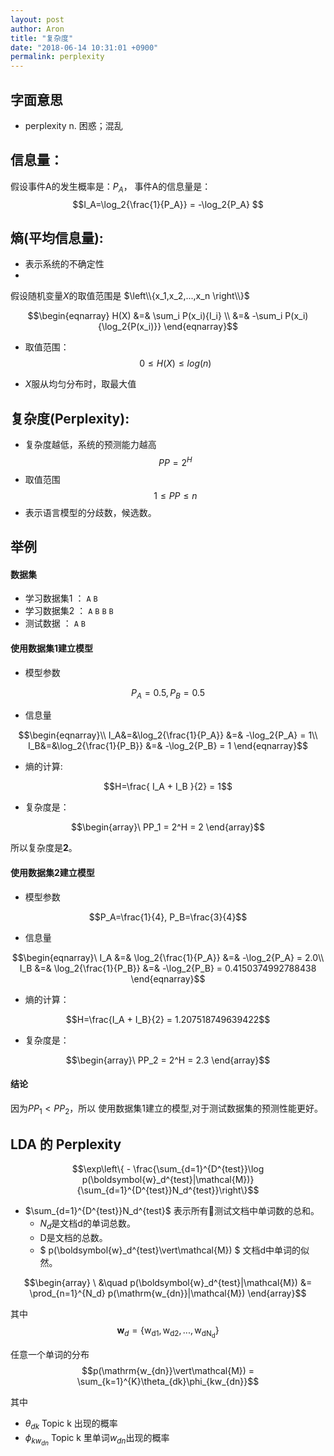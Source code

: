 ```yaml
---
layout: post
author: Aron
title: "复杂度"
date: "2018-06-14 10:31:01 +0900"
permalink: perplexity
---
```


## 字面意思
- perplexity
n. 困惑；混乱





## 信息量：
假设事件A的发生概率是：$P_A$，
事件A的信息量是：
$$I_A=\log_2{\frac{1}{P_A}} = -\log_2{P_A} $$


## 熵(平均信息量):
- 表示系统的不确定性
-
假设随机变量$X$的取值范围是
$\left\\{x_1,x_2,...,x_n \right\\}$

$$\begin{eqnarray}
H(X) &=&  \sum_i P(x_i){I_i} \\
     &=&  -\sum_i P(x_i){\log_2{P(x_i)}}
\end{eqnarray}$$

- 取值范围：
$$0 \leq H(X) \leq log(n)$$


- $X$服从均匀分布时，取最大值

## 复杂度(Perplexity):
- 复杂度越低，系统的预测能力越高
$$PP = 2^H$$
- 取值范围
$$1 \leq PP \leq n $$
- 表示语言模型的分歧数，候选数。

## 举例

#### 数据集

- 学习数据集1 ： `A` `B`
- 学习数据集2 ： `A`  `B`  `B`  `B`
- 测试数据  ： `A` `B`

#### 使用数据集1建立模型

- 模型参数  

$$P_A=0.5,  P_B=0.5$$

- 信息量  

$$\begin{eqnarray}\\
I_A&=&\log_2{\frac{1}{P_A}} &=& -\log_2{P_A} = 1\\
I_B&=&\log_2{\frac{1}{P_B}} &=& -\log_2{P_B} = 1
\end{eqnarray}$$

- 熵的计算:

$$H=\frac{ I_A + I_B }{2} = 1$$

- 复杂度是：

$$\begin{array}\
PP_1 = 2^H = 2
\end{array}$$



所以复杂度是**2**。

#### 使用数据集2建立模型

- 模型参数  

$$P_A=\frac{1}{4}, P_B=\frac{3}{4}$$




- 信息量

$$\begin{eqnarray}\
I_A &=& \log_2{\frac{1}{P_A}} &=& -\log_2{P_A} = 2.0\\
I_B &=& \log_2{\frac{1}{P_B}} &=& -\log_2{P_B} = 0.4150374992788438
\end{eqnarray}$$

- 熵的计算：

$$H=\frac{I_A + I_B}{2} = 1.207518749639422$$

- 复杂度是：

$$\begin{array}\
PP_2 = 2^H = 2.3
\end{array}$$

#### 结论  

因为$PP_1 < PP_2$，所以 使用数据集1建立的模型,对于测试数据集的预测性能更好。

## LDA 的 Perplexity

$$\exp\left\{ - \frac{\sum_{d=1}^{D^{test}}\log p(\boldsymbol{w}_d^{test}|\mathcal{M})}{\sum_{d=1}^{D^{test}}N_d^{test}}\right\}$$

- $\sum_{d=1}^{D^{test}}N_d^{test}$ 表示所有测试文档中单词数的总和。
    - $N_d$是文档d的单词总数。
    - D是文档的总数。  
    - $ p(\boldsymbol{w}_d^{test}\vert\mathcal{M}) $ 文档d中单词的似然。

$$\begin{array} \
&\quad p(\boldsymbol{w}_d^{test}|\mathcal{M})
&= \prod_{n=1}^{N_d} p(\mathrm{w_{dn}}|\mathcal{M})
\end{array}$$

其中
$$\boldsymbol{w}_d=\left\{ \mathrm{w_{d1}},\mathrm{w_{d2}},...,\mathrm{w_{dN_d}} \right\}$$


任意一个单词的分布$$p(\mathrm{w_{dn}}\vert\mathcal{M}) = \sum_{k=1}^{K}\theta_{dk}\phi_{kw_{dn}}$$


其中

- $\theta_{dk}$ Topic k 出现的概率
- $\phi_{kw_{dn}}$ Topic k 里单词$w_{dn}$出现的概率
